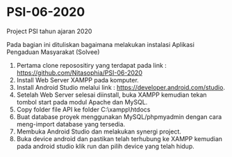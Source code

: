 # PSI-06-2020
Project PSI tahun ajaran 2020


Pada bagian ini dituliskan bagaimana melakukan instalasi Aplikasi Pengaduan Masyarakat (Solvee)
1. Pertama clone reposositiry yang terdapat pada link : https://github.com/Nitasophia/PSI-06-2020
2. Install Web Server XAMPP pada komputer.
3. Install Android Studio melalui link : https://developer.android.com/studio.
4. Setelah Web Server selesai diinstall, buka XAMPP kemudian tekan tombol start pada modul Apache dan MySQL.
5. Copy folder file API ke folder C:\xampp\htdocs
6. Buat database proyek menggunakan MySQL/phpmyadmin dengan cara meng-import database yang tersedia. 
7. Membuka Android Studio dan melakukan synergi project.
8. Buka device android dan pastikan telah terhubung ke XAMPP kemudian pada android studio klik run dan pilih device yang telah hidup. 
